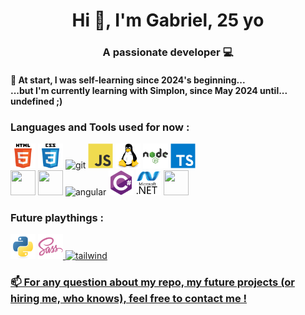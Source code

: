 <h1 align="center">Hi 👋, I'm Gabriel, 25 yo </h1>
<h3 align="center">A passionate developer 💻</h3>

<h4>🌱 At start, I was self-learning since 2024's beginning... <br>
...but I'm currently learning with Simplon, since May 2024 until... undefined ;)</h4>

<h3 align="left">Languages and Tools used for now :</h3>
<p align="left">  <img src="https://raw.githubusercontent.com/devicons/devicon/master/icons/html5/html5-original-wordmark.svg" alt="html5" width="40" height="40"/>  <img src="https://raw.githubusercontent.com/devicons/devicon/master/icons/css3/css3-original-wordmark.svg" alt="css3" width="40" height="40"/>  <img src="https://www.vectorlogo.zone/logos/git-scm/git-scm-icon.svg" alt="git" width="40" height="40"/>    <img src="https://raw.githubusercontent.com/devicons/devicon/master/icons/javascript/javascript-original.svg" alt="javascript" width="40" height="40"/>  <img src="https://raw.githubusercontent.com/devicons/devicon/master/icons/linux/linux-original.svg" alt="linux" width="40" height="40"/>  <img src="https://raw.githubusercontent.com/devicons/devicon/master/icons/nodejs/nodejs-original-wordmark.svg" alt="nodejs" width="40" height="40" />  <img src="https://raw.githubusercontent.com/devicons/devicon/master/icons/typescript/typescript-original.svg" alt="typescript" width="40" height="40"/> <br>    <img src="https://cdn.jsdelivr.net/gh/devicons/devicon@latest/icons/npm/npm-original-wordmark.svg" width="40" height="40" /> <img src="https://cdn.jsdelivr.net/gh/devicons/devicon@latest/icons/pnpm/pnpm-original-wordmark.svg" width="40" height="40"/> <img src="https://angular.io/assets/images/logos/angular/angular.svg" alt="angular" width="40" height="40"/> <img src="https://raw.githubusercontent.com/devicons/devicon/master/icons/csharp/csharp-original.svg" alt="csharp" width="40" height="40"/> <img src="https://raw.githubusercontent.com/devicons/devicon/master/icons/dot-net/dot-net-original-wordmark.svg" alt="dotnet" width="40" height="40"/> 
  <img src="https://cdn.jsdelivr.net/gh/devicons/devicon@latest/icons/azuresqldatabase/azuresqldatabase-original.svg" width="40" height="40" />
 </p>

<h3>Future playthings :</h3>
<p align="left"> <img src="https://raw.githubusercontent.com/devicons/devicon/master/icons/python/python-original.svg" alt="python" width="40" height="40"/>  <a href="https://sass-lang.com" target="_blank" rel="noreferrer"> <img src="https://raw.githubusercontent.com/devicons/devicon/master/icons/sass/sass-original.svg" alt="sass" width="40" height="40"/>  <a href="https://tailwindcss.com/" target="_blank" rel="noreferrer"> <img src="https://www.vectorlogo.zone/logos/tailwindcss/tailwindcss-icon.svg" alt="tailwind" width="40" height="40"/>  </p>

<h3>📫 For any question about my repo, my future projects (or hiring me, who knows), feel free to <a href="mailto:gabriel.luthun@gmail.com" class="btn btn-primary">contact me !</h3>
